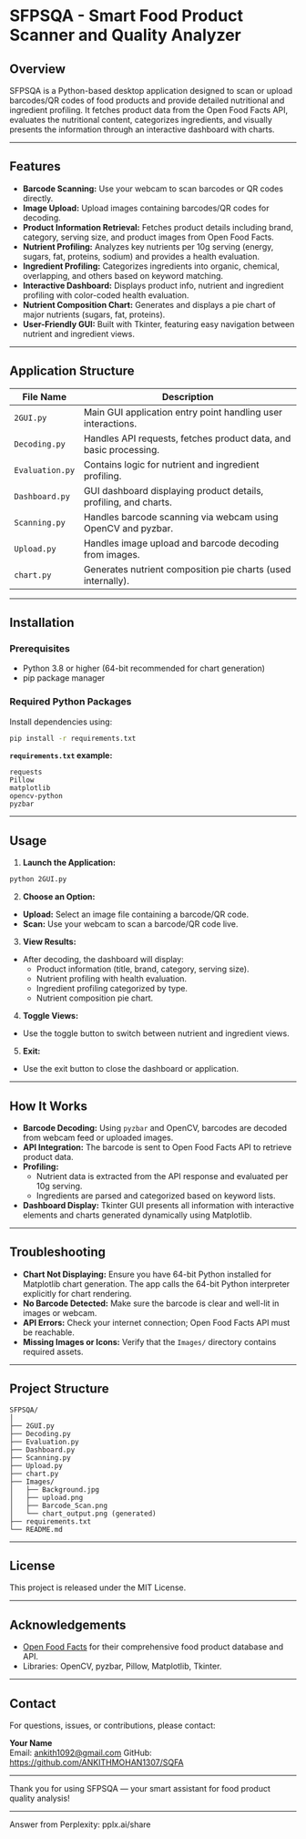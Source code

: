 # SFPSQA - Smart Food Product Scanner and Quality Analyzer

## Overview

SFPSQA is a Python-based desktop application designed to scan or upload barcodes/QR codes of food products and provide detailed nutritional and ingredient profiling. It fetches product data from the Open Food Facts API, evaluates the nutritional content, categorizes ingredients, and visually presents the information through an interactive dashboard with charts.

---

## Features

- **Barcode Scanning:** Use your webcam to scan barcodes or QR codes directly.
- **Image Upload:** Upload images containing barcodes/QR codes for decoding.
- **Product Information Retrieval:** Fetches product details including brand, category, serving size, and product images from Open Food Facts.
- **Nutrient Profiling:** Analyzes key nutrients per 10g serving (energy, sugars, fat, proteins, sodium) and provides a health evaluation.
- **Ingredient Profiling:** Categorizes ingredients into organic, chemical, overlapping, and others based on keyword matching.
- **Interactive Dashboard:** Displays product info, nutrient and ingredient profiling with color-coded health evaluation.
- **Nutrient Composition Chart:** Generates and displays a pie chart of major nutrients (sugars, fat, proteins).
- **User-Friendly GUI:** Built with Tkinter, featuring easy navigation between nutrient and ingredient views.

---

## Application Structure

| File Name       | Description                                                  |
|-----------------|--------------------------------------------------------------|
| `2GUI.py`       | Main GUI application entry point handling user interactions. |
| `Decoding.py`   | Handles API requests, fetches product data, and basic processing. |
| `Evaluation.py` | Contains logic for nutrient and ingredient profiling.        |
| `Dashboard.py`  | GUI dashboard displaying product details, profiling, and charts. |
| `Scanning.py`   | Handles barcode scanning via webcam using OpenCV and pyzbar. |
| `Upload.py`     | Handles image upload and barcode decoding from images.       |
| `chart.py`      | Generates nutrient composition pie charts (used internally). |

---

## Installation

### Prerequisites

- Python 3.8 or higher (64-bit recommended for chart generation)
- pip package manager

### Required Python Packages

Install dependencies using:

```bash
pip install -r requirements.txt
```

**`requirements.txt` example:**

```
requests
Pillow
matplotlib
opencv-python
pyzbar
```

---

## Usage

1. **Launch the Application:**

```bash
python 2GUI.py
```

2. **Choose an Option:**

- **Upload:** Select an image file containing a barcode/QR code.
- **Scan:** Use your webcam to scan a barcode/QR code live.

3. **View Results:**

- After decoding, the dashboard will display:
  - Product information (title, brand, category, serving size).
  - Nutrient profiling with health evaluation.
  - Ingredient profiling categorized by type.
  - Nutrient composition pie chart.

4. **Toggle Views:**

- Use the toggle button to switch between nutrient and ingredient views.

5. **Exit:**

- Use the exit button to close the dashboard or application.

---

## How It Works

- **Barcode Decoding:** Using `pyzbar` and OpenCV, barcodes are decoded from webcam feed or uploaded images.
- **API Integration:** The barcode is sent to Open Food Facts API to retrieve product data.
- **Profiling:**
  - Nutrient data is extracted from the API response and evaluated per 10g serving.
  - Ingredients are parsed and categorized based on keyword lists.
- **Dashboard Display:** Tkinter GUI presents all information with interactive elements and charts generated dynamically using Matplotlib.

---

## Troubleshooting

- **Chart Not Displaying:** Ensure you have 64-bit Python installed for Matplotlib chart generation. The app calls the 64-bit Python interpreter explicitly for chart rendering.
- **No Barcode Detected:** Make sure the barcode is clear and well-lit in images or webcam.
- **API Errors:** Check your internet connection; Open Food Facts API must be reachable.
- **Missing Images or Icons:** Verify that the `Images/` directory contains required assets.

---

## Project Structure

```
SFPSQA/
│
├── 2GUI.py
├── Decoding.py
├── Evaluation.py
├── Dashboard.py
├── Scanning.py
├── Upload.py
├── chart.py
├── Images/
│   ├── Background.jpg
│   ├── upload.png
│   ├── Barcode_Scan.png
│   └── chart_output.png (generated)
├── requirements.txt
└── README.md
```

---

## License

This project is released under the MIT License.

---

## Acknowledgements

- [Open Food Facts](https://world.openfoodfacts.org/) for their comprehensive food product database and API.
- Libraries: OpenCV, pyzbar, Pillow, Matplotlib, Tkinter.

---

## Contact

For questions, issues, or contributions, please contact:

**Your Name**  
Email: ankith1092@gmail.com 
GitHub: https://github.com/ANKITHMOHAN1307/SQFA

---

Thank you for using SFPSQA — your smart assistant for food product quality analysis!

---
Answer from Perplexity: pplx.ai/share